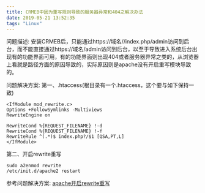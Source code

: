 ```yaml
---
title: CRMEB中因为重写规则导致的服务器异常和404之解决办法
date: 2019-05-21 13:52:35
tags: "Linux"
---
```

问题描述:
安装CRMEB后，只能通过https://域名//index.php/admin访问到后台，而不能直接通过https://域名/admin访问到后台，以至于导致进入系统后台出现有的功能界面可用，有的功能界面则出现404或者服务器异常之类的，从浏览器上看就是路径方面的原因导致的，实际原因则是apache没有开启重写模块导致的。
<!--more-->
问题解决方案:
第一、.htaccess(根目录有一个.htaccess，这个要与如下保持一致)
```
<IfModule mod_rewrite.c>
Options +FollowSymlinks -Multiviews
RewriteEngine on

RewriteCond %{REQUEST_FILENAME} !-d
RewriteCond %{REQUEST_FILENAME} !-f
RewriteRule ^(.*)$ index.php?/$1 [QSA,PT,L]
</IfModule>

```

第二、开启rewrite重写
```
sudo a2enmod rewrite
/etc/init.d/apache2 restart
```

参考问题解决方案:
[apache开启rewrite重写](https://www.cnblogs.com/li-mei/p/5959217.html)